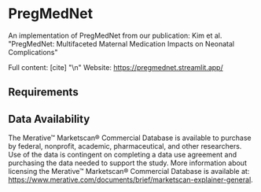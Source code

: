 # PregMedNet
An implementation of PregMedNet from our publication: Kim et al. "PregMedNet: Multifaceted Maternal Medication Impacts on Neonatal Complications"

Full content: [cite] "\n"
Website: https://pregmednet.streamlit.app/



## Requirements

## Data Availability
The Merative™ Marketscan® Commercial Database is available to purchase by federal, nonprofit, academic, pharmaceutical, and other researchers. Use of the data is contingent on completing a data use agreement and purchasing the data needed to support the study. More information about licensing the Merative™ Marketscan® Commercial Database is available at: https://www.merative.com/documents/brief/marketscan-explainer-general. 